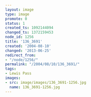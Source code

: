 ```yaml
---
layout: image
type: image
promote: 0
status: 1
created_ts: 1092144094
changed_ts: 1372159453
node_id: 1256
title: '136_3691'
created: '2004-08-10'
changed: '2013-06-25'
redirect_from:
- "/node/1256/"
permalink: "/2004/08/10/136_3691/"
tags:
- Lewis Pass
images:
- src: image/images/136_3691-1256.jpg
  name: 136_3691-1256.jpg
---
```


